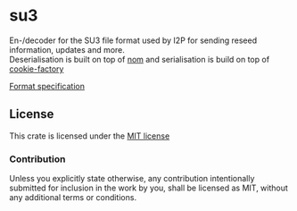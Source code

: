 # su3

En-/decoder for the SU3 file format used by I2P for sending reseed information, updates and more.  
Deserialisation is built on top of [nom](https://docs.rs/nom) and serialisation is build on top of [cookie-factory](https://docs.rs/cookie-factory)

[Format specification](https://geti2p.net/spec/updates#su3-file-specification)

## License

This crate is licensed under the [MIT license](https://opensource.org/licenses/MIT)

### Contribution

Unless you explicitly state otherwise, any contribution intentionally submitted for inclusion in the work by you, shall be licensed as MIT, without any additional terms or conditions.
